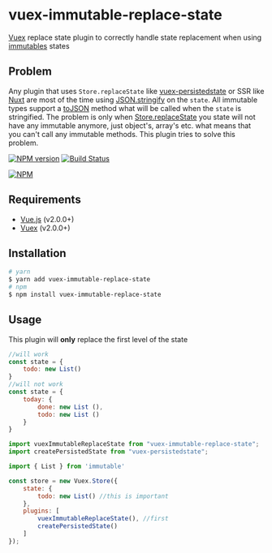 vuex-immutable-replace-state
============================
[Vuex](http://vuex.vuejs.org/) replace state plugin to correctly handle state replacement when using [immutables](https://facebook.github.io/immutable-js/) states

## Problem
Any plugin that uses `Store.replaceState` like [vuex-persistedstate](https://github.com/robinvdvleuten/vuex-persistedstate) or SSR like [Nuxt](https://nuxtjs.org) are most of the time using [JSON.stringify](https://developer.mozilla.org/en-US/docs/Web/JavaScript/Reference/Global_Objects/JSON/stringify) on the `state`. All immutable types support a [toJSON](https://facebook.github.io/immutable-js/docs/#/Collection.Indexed/toJSON) method what will be called when the `state` is stringified. The problem is only when [Store.replaceState](https://vuex.vuejs.org/api/#replacestate) you state will not have any immutable anymore, just object's, array's etc. what means that you can't call any immutable methods. This plugin tries to solve this problem. 


[![NPM version](https://img.shields.io/npm/v/vuex-immutable-replace-state.svg)](https://www.npmjs.com/package/vuex-immutable-replace-state)
[![Build Status](https://travis-ci.org/victor-perez/vuex-immutable-replace-state.svg?branch=master)](https://travis-ci.org/victor-perez/vuex-immutable-replace-state)

[![NPM](https://nodei.co/npm/vuex-immutable-replace-state.png?downloads=true&downloadRank=true&stars=true)](https://nodei.co/npm/vuex-immutable-replace-state/)


## Requirements

* [Vue.js](https://vuejs.org) (v2.0.0+)
* [Vuex](http://vuex.vuejs.org) (v2.0.0+)

## Installation

```bash
# yarn
$ yarn add vuex-immutable-replace-state
# npm
$ npm install vuex-immutable-replace-state
```

## Usage
This plugin will **only** replace the first level of the state
```javascript
//will work
const state = {
    todo: new List()
}
//will not work
const state = {
    today: {
        done: new List (),
        todo: new List ()
    }
}
```


```javascript
import vuexImmutableReplaceState from "vuex-immutable-replace-state";
import createPersistedState from "vuex-persistedstate";

import { List } from 'immutable'

const store = new Vuex.Store({
    state: {
        todo: new List() //this is important
    },
    plugins: [
        vuexImmutableReplaceState(), //first 
        createPersistedState()
    ]
});

````

